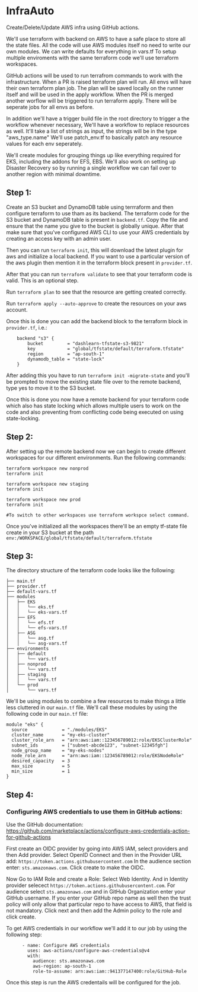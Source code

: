 # InfraAuto
Create/Delete/Update AWS infra using GitHub actions.

We'll use terraform with backend on AWS to have a safe place to store all the state files.
All the code will use AWS modules itself no need to write our own modules. We can write defaults for everything in vars.tf
To setup multiple enviroments with the same terraform code we'll use terraform workspaces.

GitHub actions will be used to run terrafrom commands to work with the infrastructure. 
When a PR is raised terraform plan will run. All envs will have their own terraform plan job. 
The plan will be saved locally on the runner itself and will be used in the apply workflow.
When the PR is merged another worflow will be triggered to run terraform apply. There will be seperate jobs for all envs as before.

In addition we'll have a trigger build file in the root directory to trigger a the workflow whenever necessary,
We'll have a workflow to replace resources as well. It'll take a list of strings as input, the strings will be in the type "aws_type.name"
We'll use patch_env.tf to basically patch any resource values for each env seperately.

We'll create modules for grouping things up like everything required for EKS, including the addons for EFS, EBS.
We'll also work on setting up Disaster Recovery so by running a single workflow we can fail over to another region with minimal downtime.

## Step 1:

Create an S3 bucket and DynamoDB table using terrraform and then configure terraform to use tham as its backend. The terraform code for the S3 bucket and DynamoDB table is present in `backend.tf`. Copy the file and ensure that the name you give to the bucket is globally unique. After that make sure that you've configured AWS CLI to use your AWS credentials by creating an access key with an admin user. 

Then you can run `terraform init`, this will download the latest plugin for aws and initialize a local backend. If you want to use a particular version of the aws plugin then mention it in the terraform block present in `provider.tf`.

After that you can run `terraform validate` to see that your terraform code is valid. This is an optional step.

Run `terraform plan` to see that the resource are getting created correctly. 

Run `terraform apply --auto-approve` to create the resources on your aws account.

Once this is done you can add the backend block to the terraform block in `provider.tf`, i.e.:

```
    backend "s3" {
        bucket         = "dashlearn-tfstate-s3-9821"
        key            = "global/tfstate/default/terraform.tfstate"
        region         = "ap-south-1"
        dynamodb_table = "state-lock"
    }
```
After adding this you have to run `terraform init -migrate-state` and you'll be prompted to move the existing state file over to the remote backend, type yes to move it to the S3 bucket. 

Once this is done you now have a remote backend for your terraform code which also has state locking which allows multiple users to work on the code and also preventing from conflicting code being executed on using state-locking.

## Step 2:

After setting up the remote backend now we can begin to create different workspaces for our different environments. Run the following commands:
```
terraform workspace new nonprod
terraform init

terraform workspace new staging
terraform init

terraform workspace new prod
terraform init

#To switch to other workspaces use terraform workspce select command.
```
Once you've initialized all the workspaces there'll be an empty tf-state file create in your S3 bucket at the path `env:/WORKSPACE/global/tfstate/default/terraform.tfstate`

## Step 3:

The directory structure of the terraform code looks like the following:

```
├── main.tf
├── provider.tf
├── default-vars.tf
├── modules
│   ├── EKS
│   │   └── eks.tf
│   │   └── eks-vars.tf
│   ├── EFS
│   │   └── efs.tf
│   │   └── efs-vars.tf
│   ├── ASG
│   │   └── asg.tf
│   │   └── asg-vars.tf
├── environments
│   ├── default
│   │   └── vars.tf
│   ├── nonprod
│   │   └── vars.tf
│   ├── staging
│   │   └── vars.tf
│   └── prod
│       └── vars.tf
```

We'll be using modules to combine a few resources to make things a little less cluttered in our `main.tf` file. We'll call these modules by using the following code in our `main.tf` file:

```
module "eks" {
  source             = "./modules/EKS"
  cluster_name       = "my-eks-cluster"
  cluster_role_arn   = "arn:aws:iam::123456789012:role/EKSClusterRole"
  subnet_ids         = ["subnet-abcde123", "subnet-12345fgh"]
  node_group_name    = "my-eks-nodes"
  node_role_arn      = "arn:aws:iam::123456789012:role/EKSNodeRole"
  desired_capacity   = 3
  max_size           = 5
  min_size           = 1
}
```

## Step 4:

### Configuring AWS credentials to use them in GitHub actions:

Use the GitHub documentation: https://github.com/marketplace/actions/configure-aws-credentials-action-for-github-actions

First create an OIDC provider by going into AWS IAM, select providers and then Add provider.
Select OpenID Connect and then in the Provider URL add: `https://token.actions.githubusercontent.com`
In the audience section enter: `sts.amazonaws.com`. Click create to make the OIDC.

Now Go to IAM Role and create a Role:
Select Web Identity.
And in Identity provider selecect `https://token.actions.githubusercontent.com`. For audience select `sts.amazonaws.com` and in GitHub Organization enter your GitHub username. If you enter your GitHub repo name as well then the trust policy will only allow that particular repo to have access to AWS, that field is not mandatory.
Click next and then add the Admin policy to the role and click create.

To get AWS credentials in our workflow we'll add it to our job by using the following step:
```
      - name: Configure AWS credentials
        uses: aws-actions/configure-aws-credentials@v4
        with:
          audience: sts.amazonaws.com
          aws-region: ap-south-1
          role-to-assume: arn:aws:iam::941377147400:role/GitHub-Role
```
Once this step is run the AWS credentails will be configured for the job.
